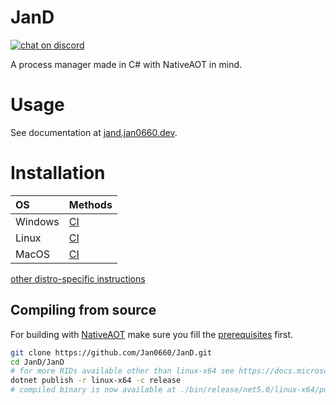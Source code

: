 # JanD

[![chat on discord](https://img.shields.io/discord/749601186155462748?logo=discord)](https://discord.gg/zBbV56e)

A process manager made in C# with NativeAOT in mind.

# Usage

See documentation at [jand.jan0660.dev](https://jand.jan0660.dev).

# Installation

| OS      | Methods                                                                                              |
| :------ | :--------------------------------------------------------------------------------------------------- |
| Windows | [CI](https://ci.nekos.cloud/buildConfiguration/JanD_Windows/lastFinished?buildTab=artifacts&guest=1) |
| Linux   | [CI](https://ci.nekos.cloud/buildConfiguration/JanD_Linux/lastFinished?buildTab=artifacts&guest=1)   |
| MacOS   | [CI](https://ci.nekos.cloud/buildConfiguration/JanD_Build/lastFinished?buildTab=artifacts&guest=1)   |

[other distro-specific instructions](https://jand.jan0660.dev/#installation)

## Compiling from source

For building with [NativeAOT](https://github.com/dotnet/runtimelab/tree/feature/NativeAOT/) make sure you fill the [prerequisites](https://github.com/dotnet/runtimelab/blob/feature/NativeAOT/docs/using-nativeaot/prerequisites.md) first.

```bash
git clone https://github.com/Jan0660/JanD.git
cd JanD/JanD
# for more RIDs available other than linux-x64 see https://docs.microsoft.com/en-us/dotnet/core/rid-catalog#using-rids
dotnet publish -r linux-x64 -c release
# compiled binary is now available at ./bin/release/net5.0/linux-x64/publish/JanD
```
